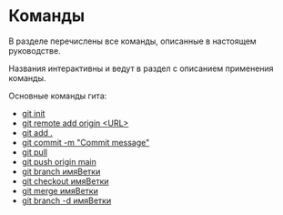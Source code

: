 # Команды

В разделе перечислены все команды, описанные в настоящем руководстве.

Названия интерактивны и ведут в раздел с описанием применения команды.

Основные команды гита:
- [git init](newrepo.md)
- [git remote add origin \<URL>](newrepo.md)
- [git add .](newChange.md)
- [git commit -m "Commit message"](newChange.md)
- [git pull](newChange.md)
- [git push origin main](newChange.md)
- [git branch имяВетки](newBranch.md)
- [git checkout имяВетки](newBranch.md)
- [git merge имяВетки](newBranch.md)
- [git branch -d имяВетки](newBranch.md)